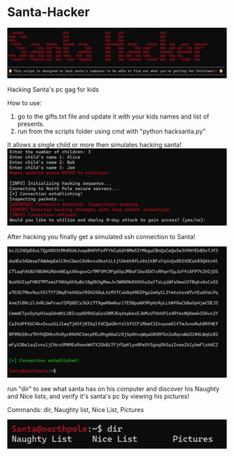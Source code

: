 # Santa-Hacker
![Sample Image](https://github.com/out0fstep/Santa-Hacker/blob/main/santa%20hacker.png)

 Hacking Santa's pc gag for kids

 How to use:

1. go to the gifts.txt file and update it with your kids names and list of presents. 
2. run from the scripts folder using cmd with "python hacksanta.py"

It allows a single child or more then simulates hacking santa!
![Sample Image](https://github.com/out0fstep/Santa-Hacker/blob/main/kids.png)

After hacking you finally get a simulated ssh connection to Santa!

![Sample Image](https://github.com/out0fstep/Santa-Hacker/blob/main/santa%20prompt.png)

run "dir" to see what santa has on his computer and discover his Naughty and Nice lists, and verify it's santa's pc by viewing his pictures!

Commands:
dir,
Naughty list,
Nice List,
Pictures

![Sample Image](https://github.com/out0fstep/Santa-Hacker/blob/main/dir.png)


